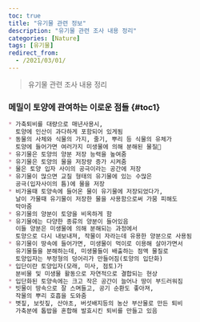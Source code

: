 ```yaml
---
toc: true
title: "유기물 관련 정보"
description: "유기물 관련 조사 내용 정리" 
categories: [Nature]
tags: [유기물]
redirect_from:
  - /2021/03/01/
---
```


> 유기물 관련 조사 내용 정리

### 메밀이 토양에 관여하는 이로운 점들 {#toc1}

```md
* 가축퇴비를 대량으로 매년사용시, 
  토양에 인산이 과다하게 포함되어 있게됨
* 동물의 사체와 식물의 가지, 줄기, 뿌리 등 식물의 유체가
  토양에 들어가면 여러가지 미생물에 의해 분해된 물질
* 유기물은 토양의 양분 저장 능력을 높여줌
* 유기물은 토양의 물을 저장량 증가 시켜줌
* 물은 토양 입자 사이의 공극이라는 공간에 저장
* 유기물이 많으면 교질 형태의 유기물에 있는 수많은 
  공극(입자사이의 틈)에 물을 저장
* 비가올때 토양속에 들어온 물이 유기물에 저장되었다가, 
  날이 가물때 유기물이 저장한 물을 사용함으로써 가뭄 피해도
  막아줌
* 유기물의 양분이 토양을 비옥하게 함
* 유기물에는 다양한 종류의 양분이 들어있음
  이들 양분은 미생물에 의해 분해되는 과정에서 
  토양으로 다시 내보내져, 작물이 자라는데 유용한 양분으로 사용됨
* 유기물이 땅속에 들어가면, 미생물이 먹이로 이용해 살아가면서
  유기물들을 분해하는데, 미생물들이 배출하는 점액 물질로
  토양입자는 부정형의 덩어리가 만들어짐(토양의 입단화) 
* 입단이란 토양입자(모래, 미사, 점토)가 
  분비물 및 미생물 활동으로 자연적으로 결합되는 현상
* 입단화된 토양속에는 크고 작은 공간이 늘어나 땅이 부드러워짐
* 빗물이 땅속으로 잘 스며들고, 공기 순환도 좋아져,
  작물의 뿌리 호흡을 도와줌
* 볏짚, 보릿짚, 산야초, 버섯배지등의 농산 부산물로 만든 퇴비
  가축분에 톱밥을 혼합해 발효시킨 퇴비를 만들고 있음

```

[^1]: This is a footnote.

[kramdown]: https://kramdown.gettalong.org/
[My Blog]: https://marindie.github.io
